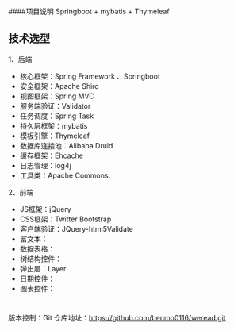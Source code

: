 ###
####项目说明
Springboot + mybatis + Thymeleaf

## 技术选型
1、后端
* 核心框架：Spring Framework 、Springboot
* 安全框架：Apache Shiro
* 视图框架：Spring MVC
* 服务端验证：Validator
* 任务调度：Spring Task
* 持久层框架：mybatis
* 模板引擎：Thymeleaf
* 数据库连接池：Alibaba Druid
* 缓存框架：Ehcache
* 日志管理：log4j
* 工具类：Apache Commons、

2、前端
* JS框架：jQuery
* CSS框架：Twitter Bootstrap
* 客户端验证：JQuery-html5Validate
* 富文本：
* 数据表格：
* 树结构控件： 
* 弹出层：Layer
* 日期控件： 
* 图表控件：
 
#
版本控制：Git
仓库地址：https://github.com/benmo0116/weread.git




